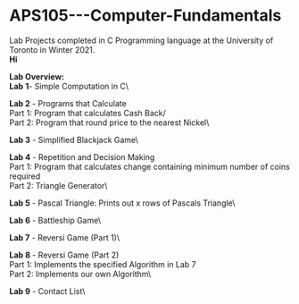# APS105---Computer-Fundamentals
Lab Projects completed in C Programming language at the University of Toronto in Winter 2021.\
**Hi**

**Lab Overview:**\
**Lab** **1**- Simple Computation in C\

**Lab 2** - Programs that Calculate\
        Part 1: Program that calculates Cash Back/ <br />
        Part 2: Program that round price to the nearest Nickel\ 

**Lab 3** - Simplified Blackjack Game\

**Lab 4** - Repetition and Decision Making\
        Part 1: Program that calculates change containing minimum number of coins required\
        Part 2: Triangle Generator\
       
**Lab 5** - Pascal Triangle: Prints out x rows of Pascals Triangle\

**Lab 6** - Battleship Game\

**Lab 7** - Reversi Game (Part 1)\

**Lab 8** - Reversi Game (Part 2)\
        Part 1: Implements the specified Algorithm in Lab 7\
        Part 2: Implements our own Algorithm\
      
**Lab 9** - Contact List\

